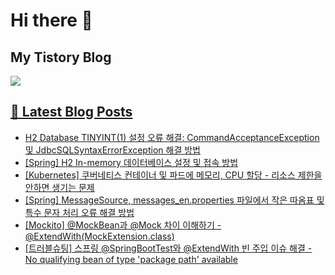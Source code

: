 # Hi there 👋

## My Tistory Blog

<p>
    <a href="https://kylo8.tistory.com"><img src="https://img.shields.io/badge/Tistory-000000?style=flat-square&logo=Tistory&logoColor=white"/>
</p>

## 📕 Latest Blog Posts

<ul><li><a href='https://kylo8.tistory.com/entry/H2-Database-TINYINT1-%EC%84%A4%EC%A0%95-%EC%98%A4%EB%A5%98-%ED%95%B4%EA%B2%B0-CommandAcceptanceException-%EB%B0%8F-JdbcSQLSyntaxErrorException-%ED%95%B4%EA%B2%B0-%EB%B0%A9%EB%B2%95' target='_blank'>H2 Database TINYINT(1) 설정 오류 해결: CommandAcceptanceException 및 JdbcSQLSyntaxErrorException 해결 방법</a></li><li><a href='https://kylo8.tistory.com/entry/Spring-H2-In-memory-%EB%8D%B0%EC%9D%B4%ED%84%B0%EB%B2%A0%EC%9D%B4%EC%8A%A4-%EC%84%A4%EC%A0%95-%EB%B0%8F-%EC%A0%91%EC%86%8D-%EB%B0%A9%EB%B2%95' target='_blank'>[Spring] H2 In-memory 데이터베이스 설정 및 접속 방법</a></li><li><a href='https://kylo8.tistory.com/entry/Kubernetes-%EC%BF%A0%EB%B2%84%EB%84%A4%ED%8B%B0%EC%8A%A4-%EC%BB%A8%ED%85%8C%EC%9D%B4%EB%84%88-%EB%B0%8F-%ED%8C%8C%EB%93%9C%EC%97%90-%EB%A9%94%EB%AA%A8%EB%A6%AC-CPU-%ED%95%A0%EB%8B%B9-%EB%A6%AC%EC%86%8C%EC%8A%A4-%EC%A0%9C%ED%95%9C%EC%9D%84-%EC%95%88%ED%95%98%EB%A9%B4-%EC%83%9D%EA%B8%B0%EB%8A%94-%EB%AC%B8%EC%A0%9C' target='_blank'>[Kubernetes] 쿠버네티스 컨테이너 및 파드에 메모리, CPU 할당 - 리소스 제한을 안하면 생기는 문제</a></li><li><a href='https://kylo8.tistory.com/entry/Spring-MessageSource-getMessage-messagesenproperties-%EC%9E%91%EC%9D%80-%EB%94%B0%EC%98%B4%ED%91%9C-%ED%8A%B9%EC%88%98-%EB%AC%B8%EC%9E%90-%EC%B6%9C%EB%A0%A5-%EC%98%A4%EB%A5%98-single-quotes' target='_blank'>[Spring] MessageSource, messages_en.properties 파일에서 작은 따옴표 및 특수 문자 처리 오류 해결 방법</a></li><li><a href='https://kylo8.tistory.com/entry/Mockito-MockBean%EA%B3%BC-Mock-%EC%B0%A8%EC%9D%B4-%EC%9D%B4%ED%95%B4%ED%95%98%EA%B8%B0-ExtendWithMockExtensionclass' target='_blank'>[Mockito] @MockBean과 @Mock 차이 이해하기 - @ExtendWith(MockExtension.class)</a></li><li><a href='https://kylo8.tistory.com/entry/%ED%8A%B8%EB%9F%AC%EB%B8%94%EC%8A%88%ED%8C%85-%EC%8A%A4%ED%94%84%EB%A7%81-SpringBootTest%EC%99%80-ExtendWith-%EB%B9%88-%EC%A3%BC%EC%9E%85-%EC%9D%B4%EC%8A%88-%ED%95%B4%EA%B2%B0-No-qualifying-bean-of-type-package-path-available' target='_blank'>[트러블슈팅] 스프링 @SpringBootTest와 @ExtendWith 빈 주입 이슈 해결 - No qualifying bean of type 'package path' available</a></li></ul>